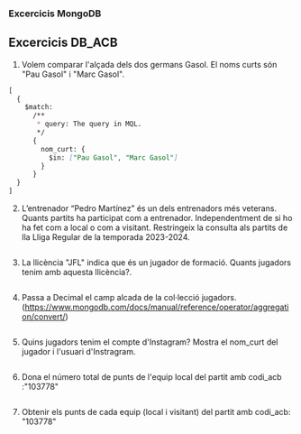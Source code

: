 ### Excercicis MongoDB



## Excercicis DB_ACB
1. Volem comparar l'alçada dels dos germans Gasol. El noms curts són "Pau Gasol" i
"Marc Gasol".
```md
[
  {
    $match:
      /**
       * query: The query in MQL.
       */
      {
        nom_curt: {
          $in: ["Pau Gasol", "Marc Gasol"]
        }
      }
  }
]
```
2. L’entrenador “Pedro Martínez” és un dels entrenadors més veterans. Quants partits
ha participat com a entrenador. Independentment de si ho ha fet com a local o com
a visitant. Restringeix la consulta als partits de lla Lliga Regular de la temporada
2023-2024.
```JavaScript

```
3. La llicència "JFL" indica que és un jugador de formació. Quants jugadors tenim amb
aquesta llicència?.
```JavaScript

```
4. Passa a Decimal el camp alcada de la col·lecció jugadors.
(https://www.mongodb.com/docs/manual/reference/operator/aggregation/convert/)
```JavaScript

```
5. Quins jugadors tenim el compte d'Instagram? Mostra el nom_curt del jugador i
l'usuari d'Instragram.
```JavaScript

```

6. Dona el número total de punts de l'equip local del partit amb codi_acb :"103778"
```JavaScript

``` 
7. Obtenir els punts de cada equip (local i visitant) del partit amb codi_acb: "103778"
```JavaScript

```
